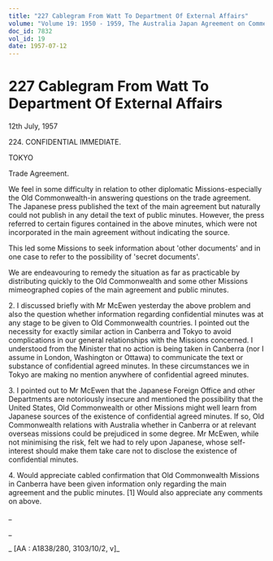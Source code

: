 ```yaml
---
title: "227 Cablegram From Watt To Department Of External Affairs"
volume: "Volume 19: 1950 - 1959, The Australia Japan Agreement on Commerce"
doc_id: 7832
vol_id: 19
date: 1957-07-12
---
```


# 227 Cablegram From Watt To Department Of External Affairs

12th July, 1957

224\. CONFIDENTIAL IMMEDIATE.

TOKYO

Trade Agreement.

We feel in some difficulty in relation to other diplomatic Missions-especially the Old Commonwealth-in answering questions on the trade agreement. The Japanese press published the text of the main agreement but naturally could not publish in any detail the text of public minutes. However, the press referred to certain figures contained in the above minutes, which were not incorporated in the main agreement without indicating the source.

This led some Missions to seek information about 'other documents' and in one case to refer to the possibility of 'secret documents'.

We are endeavouring to remedy the situation as far as practicable by distributing quickly to the Old Commonwealth and some other Missions mimeographed copies of the main agreement and public minutes.

2\. I discussed briefly with Mr McEwen yesterday the above problem and also the question whether information regarding confidential minutes was at any stage to be given to Old Commonwealth countries. I pointed out the necessity for exactly similar action in Canberra and Tokyo to avoid complications in our general relationships with the Missions concerned. I understood from the Minister that no action is being taken in Canberra (nor I assume in London, Washington or Ottawa) to communicate the text or substance of confidential agreed minutes. In these circumstances we in Tokyo are making no mention anywhere of confidential agreed minutes.

3\. I pointed out to Mr McEwen that the Japanese Foreign Office and other Departments are notoriously insecure and mentioned the possibility that the United States, Old Commonwealth or other Missions might well learn from Japanese sources of the existence of confidential agreed minutes. If so, Old Commonwealth relations with Australia whether in Canberra or at relevant overseas missions could be prejudiced in some degree. Mr McEwen, while not minimising the risk, felt we had to rely upon Japanese, whose self-interest should make them take care not to disclose the existence of confidential minutes.

4\. Would appreciate cabled confirmation that Old Commonwealth Missions in Canberra have been given information only regarding the main agreement and the public minutes. [1] Would also appreciate any comments on above.

_

_

_ [AA : A1838/280, 3103/10/2, v]_
